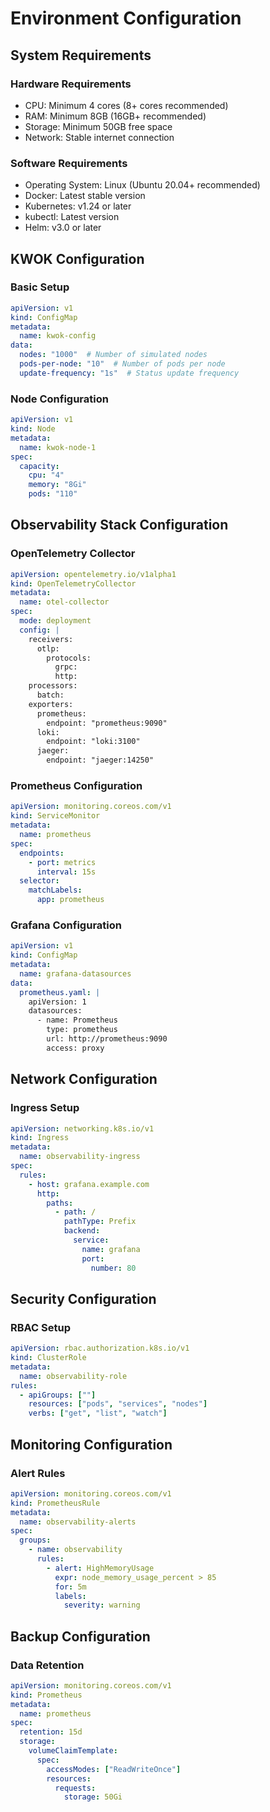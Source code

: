 # Environment Configuration

## System Requirements

### Hardware Requirements
- CPU: Minimum 4 cores (8+ cores recommended)
- RAM: Minimum 8GB (16GB+ recommended)
- Storage: Minimum 50GB free space
- Network: Stable internet connection

### Software Requirements
- Operating System: Linux (Ubuntu 20.04+ recommended)
- Docker: Latest stable version
- Kubernetes: v1.24 or later
- kubectl: Latest version
- Helm: v3.0 or later

## KWOK Configuration

### Basic Setup
```yaml
apiVersion: v1
kind: ConfigMap
metadata:
  name: kwok-config
data:
  nodes: "1000"  # Number of simulated nodes
  pods-per-node: "10"  # Number of pods per node
  update-frequency: "1s"  # Status update frequency
```

### Node Configuration
```yaml
apiVersion: v1
kind: Node
metadata:
  name: kwok-node-1
spec:
  capacity:
    cpu: "4"
    memory: "8Gi"
    pods: "110"
```

## Observability Stack Configuration

### OpenTelemetry Collector
```yaml
apiVersion: opentelemetry.io/v1alpha1
kind: OpenTelemetryCollector
metadata:
  name: otel-collector
spec:
  mode: deployment
  config: |
    receivers:
      otlp:
        protocols:
          grpc:
          http:
    processors:
      batch:
    exporters:
      prometheus:
        endpoint: "prometheus:9090"
      loki:
        endpoint: "loki:3100"
      jaeger:
        endpoint: "jaeger:14250"
```

### Prometheus Configuration
```yaml
apiVersion: monitoring.coreos.com/v1
kind: ServiceMonitor
metadata:
  name: prometheus
spec:
  endpoints:
    - port: metrics
      interval: 15s
  selector:
    matchLabels:
      app: prometheus
```

### Grafana Configuration
```yaml
apiVersion: v1
kind: ConfigMap
metadata:
  name: grafana-datasources
data:
  prometheus.yaml: |
    apiVersion: 1
    datasources:
      - name: Prometheus
        type: prometheus
        url: http://prometheus:9090
        access: proxy
```

## Network Configuration

### Ingress Setup
```yaml
apiVersion: networking.k8s.io/v1
kind: Ingress
metadata:
  name: observability-ingress
spec:
  rules:
    - host: grafana.example.com
      http:
        paths:
          - path: /
            pathType: Prefix
            backend:
              service:
                name: grafana
                port:
                  number: 80
```

## Security Configuration

### RBAC Setup
```yaml
apiVersion: rbac.authorization.k8s.io/v1
kind: ClusterRole
metadata:
  name: observability-role
rules:
  - apiGroups: [""]
    resources: ["pods", "services", "nodes"]
    verbs: ["get", "list", "watch"]
```

## Monitoring Configuration

### Alert Rules
```yaml
apiVersion: monitoring.coreos.com/v1
kind: PrometheusRule
metadata:
  name: observability-alerts
spec:
  groups:
    - name: observability
      rules:
        - alert: HighMemoryUsage
          expr: node_memory_usage_percent > 85
          for: 5m
          labels:
            severity: warning
```

## Backup Configuration

### Data Retention
```yaml
apiVersion: monitoring.coreos.com/v1
kind: Prometheus
metadata:
  name: prometheus
spec:
  retention: 15d
  storage:
    volumeClaimTemplate:
      spec:
        accessModes: ["ReadWriteOnce"]
        resources:
          requests:
            storage: 50Gi
``` 